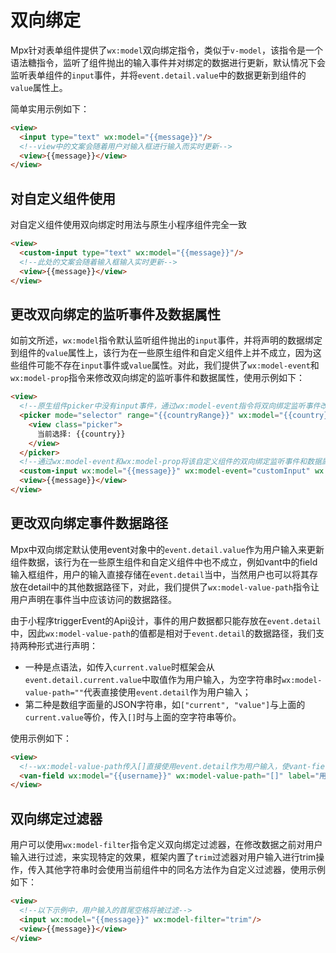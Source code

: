 # 双向绑定

Mpx针对表单组件提供了`wx:model`双向绑定指令，类似于`v-model`，该指令是一个语法糖指令，监听了组件抛出的输入事件并对绑定的数据进行更新，默认情况下会监听表单组件的`input`事件，并将`event.detail.value`中的数据更新到组件的`value`属性上。

简单实用示例如下：

```html
<view>
  <input type="text" wx:model="{{message}}"/>
  <!--view中的文案会随着用户对输入框进行输入而实时更新-->
  <view>{{message}}</view>
</view>
```

## 对自定义组件使用

对自定义组件使用双向绑定时用法与原生小程序组件完全一致

```html
<view>
  <custom-input type="text" wx:model="{{message}}"/>
  <!--此处的文案会随着输入框输入实时更新-->
  <view>{{message}}</view>
</view>
```


## 更改双向绑定的监听事件及数据属性

如前文所述，`wx:model`指令默认监听组件抛出的`input`事件，并将声明的数据绑定到组件的`value`属性上，该行为在一些原生组件和自定义组件上并不成立，因为这些组件可能不存在`input`事件或`value`属性。对此，我们提供了`wx:model-event`和`wx:model-prop`指令来修改双向绑定的监听事件和数据属性，使用示例如下：

```html
<view>
  <!--原生组件picker中没有input事件，通过wx:model-event指令将双向绑定监听事件改为change事件-->
  <picker mode="selector" range="{{countryRange}}" wx:model="{{country}}" wx:model-event="change">
    <view class="picker">
      当前选择: {{country}}
    </view>
  </picker>
  <!--通过wx:model-event和wx:model-prop将该自定义组件的双向绑定监听事件和数据属性修改为customInput/customValue-->
  <custom-input wx:model="{{message}}" wx:model-event="customInput" wx:model-prop="customValue"/>
  <view>{{message}}</view>
</view>
```

## 更改双向绑定事件数据路径

Mpx中双向绑定默认使用event对象中的`event.detail.value`作为用户输入来更新组件数据，该行为在一些原生组件和自定义组件中也不成立，例如vant中的field输入框组件，用户的输入直接存储在`event.detail`当中，当然用户也可以将其存放在detail中的其他数据路径下，对此，我们提供了`wx:model-value-path`指令让用户声明在事件当中应该访问的数据路径。

由于小程序triggerEvent的Api设计，事件的用户数据都只能存放在`event.detail`中，因此`wx:model-value-path`的值都是相对于`event.detail`的数据路径，我们支持两种形式进行声明：
* 一种是点语法，如传入`current.value`时框架会从`event.detail.current.value`中取值作为用户输入，为空字符串时`wx:model-value-path=""`代表直接使用`event.detail`作为用户输入；
* 第二种是数组字面量的JSON字符串，如`["current", "value"]`与上面的`current.value`等价，传入`[]`时与上面的空字符串等价。

使用示例如下：

```html
<view>
  <!--wx:model-value-path传入[]直接使用event.detail作为用户输入，使vant-field中双向绑定能够生效-->
  <van-field wx:model="{{username}}" wx:model-value-path="[]" label="用户名" placeholder="请输入用户名"/>
</view>
```

## 双向绑定过滤器

用户可以使用`wx:model-filter`指令定义双向绑定过滤器，在修改数据之前对用户输入进行过滤，来实现特定的效果，框架内置了`trim`过滤器对用户输入进行trim操作，传入其他字符串时会使用当前组件中的同名方法作为自定义过滤器，使用示例如下：

```html
<view>
  <!--以下示例中，用户输入的首尾空格将被过滤-->
  <input wx:model="{{message}}" wx:model-filter="trim"/>
  <view>{{message}}</view>
</view>
```




